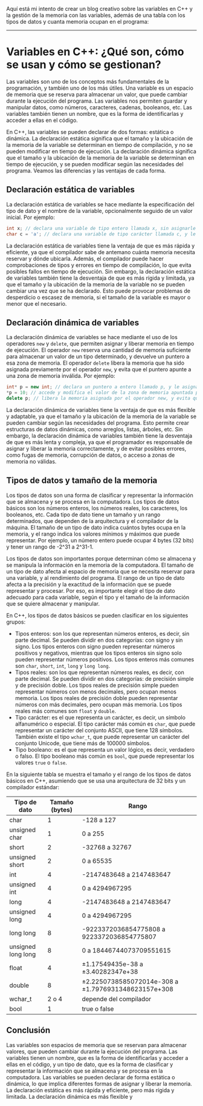 Aquí está mi intento de crear un blog creativo sobre las variables en C++ y la gestión de la memoria con las variables, además de una tabla con los tipos de datos y cuanta memoria ocupan en el programa:

---

# Variables en C++: ¿Qué son, cómo se usan y cómo se gestionan?

Las variables son uno de los conceptos más fundamentales de la programación, y también uno de los más útiles. Una variable es un espacio de memoria que se reserva para almacenar un valor, que puede cambiar durante la ejecución del programa. Las variables nos permiten guardar y manipular datos, como números, caracteres, cadenas, booleanos, etc. Las variables también tienen un nombre, que es la forma de identificarlas y acceder a ellas en el código.

En C++, las variables se pueden declarar de dos formas: estática o dinámica. La declaración estática significa que el tamaño y la ubicación de la memoria de la variable se determinan en tiempo de compilación, y no se pueden modificar en tiempo de ejecución. La declaración dinámica significa que el tamaño y la ubicación de la memoria de la variable se determinan en tiempo de ejecución, y se pueden modificar según las necesidades del programa. Veamos las diferencias y las ventajas de cada forma.

## Declaración estática de variables

La declaración estática de variables se hace mediante la especificación del tipo de dato y el nombre de la variable, opcionalmente seguido de un valor inicial. Por ejemplo:

```cpp
int x; // declara una variable de tipo entero llamada x, sin asignarle un valor
char c = 'a'; // declara una variable de tipo carácter llamada c, y le asigna el valor 'a'
```

La declaración estática de variables tiene la ventaja de que es más rápida y eficiente, ya que el compilador sabe de antemano cuánta memoria necesita reservar y dónde ubicarla. Además, el compilador puede hacer comprobaciones de tipos y errores en tiempo de compilación, lo que evita posibles fallos en tiempo de ejecución. Sin embargo, la declaración estática de variables también tiene la desventaja de que es más rígida y limitada, ya que el tamaño y la ubicación de la memoria de la variable no se pueden cambiar una vez que se ha declarado. Esto puede provocar problemas de desperdicio o escasez de memoria, si el tamaño de la variable es mayor o menor que el necesario.

## Declaración dinámica de variables

La declaración dinámica de variables se hace mediante el uso de los operadores `new` y `delete`, que permiten asignar y liberar memoria en tiempo de ejecución. El operador `new` reserva una cantidad de memoria suficiente para almacenar un valor de un tipo determinado, y devuelve un puntero a esa zona de memoria. El operador `delete` libera la memoria que ha sido asignada previamente por el operador `new`, y evita que el puntero apunte a una zona de memoria inválida. Por ejemplo:

```cpp
int* p = new int; // declara un puntero a entero llamado p, y le asigna una zona de memoria para un entero
*p = 10; // accede y modifica el valor de la zona de memoria apuntada por p
delete p; // libera la memoria asignada por el operador new, y evita que p apunte a una zona de memoria inválida
```

La declaración dinámica de variables tiene la ventaja de que es más flexible y adaptable, ya que el tamaño y la ubicación de la memoria de la variable se pueden cambiar según las necesidades del programa. Esto permite crear estructuras de datos dinámicas, como arreglos, listas, árboles, etc. Sin embargo, la declaración dinámica de variables también tiene la desventaja de que es más lenta y compleja, ya que el programador es responsable de asignar y liberar la memoria correctamente, y de evitar posibles errores, como fugas de memoria, corrupción de datos, o acceso a zonas de memoria no válidas.

## Tipos de datos y tamaño de la memoria

Los tipos de datos son una forma de clasificar y representar la información que se almacena y se procesa en la computadora. Los tipos de datos básicos son los números enteros, los números reales, los caracteres, los booleanos, etc. Cada tipo de dato tiene un tamaño y un rango determinados, que dependen de la arquitectura y el compilador de la máquina. El tamaño de un tipo de dato indica cuántos bytes ocupa en la memoria, y el rango indica los valores mínimos y máximos que puede representar. Por ejemplo, un número entero puede ocupar 4 bytes (32 bits) y tener un rango de -2^31 a 2^31-1.

Los tipos de datos son importantes porque determinan cómo se almacena y se manipula la información en la memoria de la computadora. El tamaño de un tipo de dato afecta al espacio de memoria que se necesita reservar para una variable, y al rendimiento del programa. El rango de un tipo de dato afecta a la precisión y la exactitud de la información que se puede representar y procesar. Por eso, es importante elegir el tipo de dato adecuado para cada variable, según el tipo y el tamaño de la información que se quiere almacenar y manipular.

En C++, los tipos de datos básicos se pueden clasificar en los siguientes grupos:

- Tipos enteros: son los que representan números enteros, es decir, sin parte decimal. Se pueden dividir en dos categorías: con signo y sin signo. Los tipos enteros con signo pueden representar números positivos y negativos, mientras que los tipos enteros sin signo solo pueden representar números positivos. Los tipos enteros más comunes son `char`, `short`, `int`, `long` y `long long`.
- Tipos reales: son los que representan números reales, es decir, con parte decimal. Se pueden dividir en dos categorías: de precisión simple y de precisión doble. Los tipos reales de precisión simple pueden representar números con menos decimales, pero ocupan menos memoria. Los tipos reales de precisión doble pueden representar números con más decimales, pero ocupan más memoria. Los tipos reales más comunes son `float` y `double`.
- Tipo carácter: es el que representa un carácter, es decir, un símbolo alfanumérico o especial. El tipo carácter más común es `char`, que puede representar un carácter del conjunto ASCII, que tiene 128 símbolos. También existe el tipo `wchar_t`, que puede representar un carácter del conjunto Unicode, que tiene más de 100000 símbolos.
- Tipo booleano: es el que representa un valor lógico, es decir, verdadero o falso. El tipo booleano más común es `bool`, que puede representar los valores `true` o `false`.

En la siguiente tabla se muestra el tamaño y el rango de los tipos de datos básicos en C++, asumiendo que se usa una arquitectura de 32 bits y un compilador estándar:

| Tipo de dato | Tamaño (bytes) | Rango |
|--------------|----------------|-------|
| char         | 1              | -128 a 127 |
| unsigned char | 1             | 0 a 255 |
| short        | 2              | -32768 a 32767 |
| unsigned short | 2            | 0 a 65535 |
| int          | 4              | -2147483648 a 2147483647 |
| unsigned int | 4              | 0 a 4294967295 |
| long         | 4              | -2147483648 a 2147483647 |
| unsigned long | 4             | 0 a 4294967295 |
| long long    | 8              | -9223372036854775808 a 9223372036854775807 |
| unsigned long long | 8        | 0 a 18446744073709551615 |
| float        | 4              | ±1.17549435e-38 a ±3.40282347e+38 |
| double       | 8              | ±2.2250738585072014e-308 a ±1.7976931348623157e+308 |
| wchar_t      | 2 o 4          | depende del compilador |
| bool         | 1              | true o false |

## Conclusión

Las variables son espacios de memoria que se reservan para almacenar valores, que pueden cambiar durante la ejecución del programa. Las variables tienen un nombre, que es la forma de identificarlas y acceder a ellas en el código, y un tipo de dato, que es la forma de clasificar y representar la información que se almacena y se procesa en la computadora. Las variables se pueden declarar de forma estática o dinámica, lo que implica diferentes formas de asignar y liberar la memoria. La declaración estática es más rápida y eficiente, pero más rígida y limitada. La declaración dinámica es más flexible y